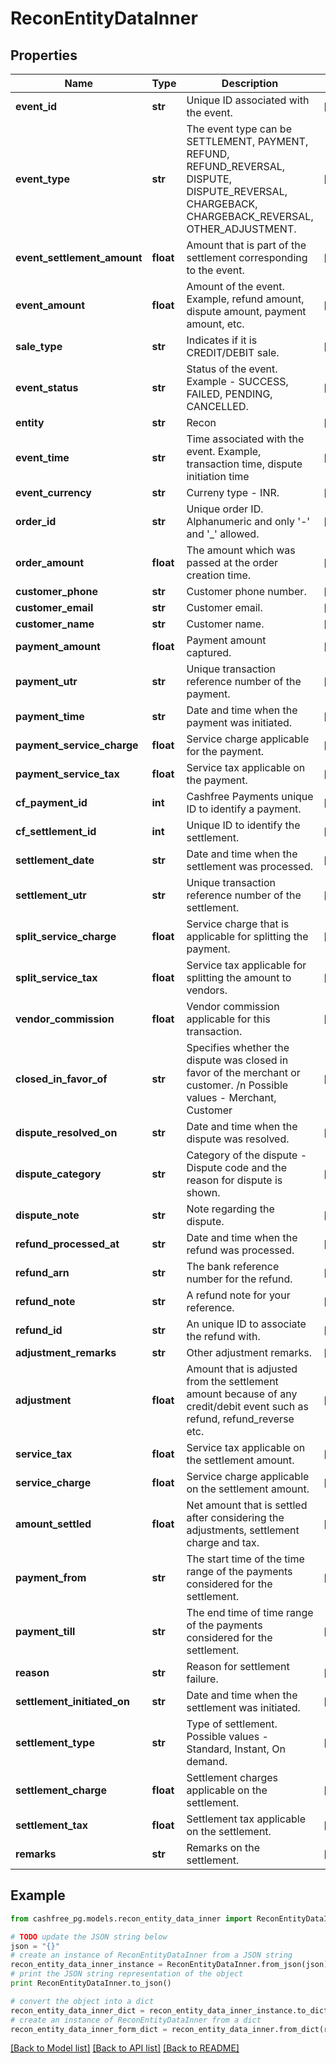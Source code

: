 # ReconEntityDataInner


## Properties
Name | Type | Description | Notes
------------ | ------------- | ------------- | -------------
**event_id** | **str** | Unique ID associated with the event. | [optional] 
**event_type** | **str** | The event type can be SETTLEMENT, PAYMENT, REFUND, REFUND_REVERSAL, DISPUTE, DISPUTE_REVERSAL, CHARGEBACK, CHARGEBACK_REVERSAL, OTHER_ADJUSTMENT. | [optional] 
**event_settlement_amount** | **float** | Amount that is part of the settlement corresponding to the event. | [optional] 
**event_amount** | **float** | Amount of the event. Example, refund amount, dispute amount, payment amount, etc. | [optional] 
**sale_type** | **str** | Indicates if it is CREDIT/DEBIT sale. | [optional] 
**event_status** | **str** | Status of the event. Example - SUCCESS, FAILED, PENDING, CANCELLED. | [optional] 
**entity** | **str** | Recon | [optional] 
**event_time** | **str** | Time associated with the event. Example, transaction time, dispute initiation time | [optional] 
**event_currency** | **str** | Curreny type - INR. | [optional] 
**order_id** | **str** | Unique order ID. Alphanumeric and only &#39;-&#39; and &#39;_&#39; allowed. | [optional] 
**order_amount** | **float** | The amount which was passed at the order creation time. | [optional] 
**customer_phone** | **str** | Customer phone number. | [optional] 
**customer_email** | **str** | Customer email. | [optional] 
**customer_name** | **str** | Customer name. | [optional] 
**payment_amount** | **float** | Payment amount captured. | [optional] 
**payment_utr** | **str** | Unique transaction reference number of the payment. | [optional] 
**payment_time** | **str** | Date and time when the payment was initiated. | [optional] 
**payment_service_charge** | **float** | Service charge applicable for the payment. | [optional] 
**payment_service_tax** | **float** | Service tax applicable on the payment. | [optional] 
**cf_payment_id** | **int** | Cashfree Payments unique ID to identify a payment. | [optional] 
**cf_settlement_id** | **int** | Unique ID to identify the settlement. | [optional] 
**settlement_date** | **str** | Date and time when the settlement was processed. | [optional] 
**settlement_utr** | **str** | Unique transaction reference number of the settlement. | [optional] 
**split_service_charge** | **float** | Service charge that is applicable for splitting the payment. | [optional] 
**split_service_tax** | **float** | Service tax applicable for splitting the amount to vendors. | [optional] 
**vendor_commission** | **float** | Vendor commission applicable for this transaction. | [optional] 
**closed_in_favor_of** | **str** | Specifies whether the dispute was closed in favor of the merchant or customer. /n Possible values - Merchant, Customer | [optional] 
**dispute_resolved_on** | **str** | Date and time when the dispute was resolved. | [optional] 
**dispute_category** | **str** | Category of the dispute - Dispute code and the reason for dispute is shown. | [optional] 
**dispute_note** | **str** | Note regarding the dispute. | [optional] 
**refund_processed_at** | **str** | Date and time when the refund was processed. | [optional] 
**refund_arn** | **str** | The bank reference number for the refund. | [optional] 
**refund_note** | **str** | A refund note for your reference. | [optional] 
**refund_id** | **str** | An unique ID to associate the refund with. | [optional] 
**adjustment_remarks** | **str** | Other adjustment remarks. | [optional] 
**adjustment** | **float** | Amount that is adjusted from the settlement amount because of any credit/debit event such as refund, refund_reverse etc. | [optional] 
**service_tax** | **float** | Service tax applicable on the settlement amount. | [optional] 
**service_charge** | **float** | Service charge applicable on the settlement amount. | [optional] 
**amount_settled** | **float** | Net amount that is settled after considering the adjustments, settlement charge and tax. | [optional] 
**payment_from** | **str** | The start time of the time range of the payments considered for the settlement. | [optional] 
**payment_till** | **str** | The end time of time range of the payments considered for the settlement. | [optional] 
**reason** | **str** | Reason for settlement failure. | [optional] 
**settlement_initiated_on** | **str** | Date and time when the settlement was initiated. | [optional] 
**settlement_type** | **str** | Type of settlement. Possible values - Standard, Instant, On demand. | [optional] 
**settlement_charge** | **float** | Settlement charges applicable on the settlement. | [optional] 
**settlement_tax** | **float** | Settlement tax applicable on the settlement. | [optional] 
**remarks** | **str** | Remarks on the settlement. | [optional] 

## Example

```python
from cashfree_pg.models.recon_entity_data_inner import ReconEntityDataInner

# TODO update the JSON string below
json = "{}"
# create an instance of ReconEntityDataInner from a JSON string
recon_entity_data_inner_instance = ReconEntityDataInner.from_json(json)
# print the JSON string representation of the object
print ReconEntityDataInner.to_json()

# convert the object into a dict
recon_entity_data_inner_dict = recon_entity_data_inner_instance.to_dict()
# create an instance of ReconEntityDataInner from a dict
recon_entity_data_inner_form_dict = recon_entity_data_inner.from_dict(recon_entity_data_inner_dict)
```
[[Back to Model list]](../README.md#documentation-for-models) [[Back to API list]](../README.md#documentation-for-api-endpoints) [[Back to README]](../README.md)


